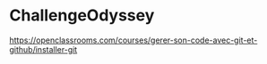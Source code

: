 # ChallengeOdyssey
https://openclassrooms.com/courses/gerer-son-code-avec-git-et-github/installer-git





